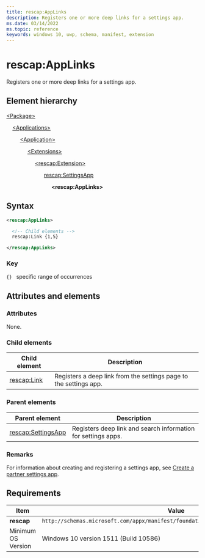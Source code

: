 ```yaml
---
title: rescap:AppLinks
description: Registers one or more deep links for a settings app.
ms.date: 03/14/2022
ms.topic: reference
keywords: windows 10, uwp, schema, manifest, extension 
---
```


# rescap:AppLinks

Registers one or more deep links for a settings app.

## Element hierarchy

[\<Package\>](element-package.md)

&nbsp;&nbsp;&nbsp;&nbsp;[\<Applications\>](element-applications.md)

&nbsp;&nbsp;&nbsp;&nbsp; &nbsp;&nbsp;&nbsp;&nbsp;[\<Application\>](element-application.md)

&nbsp;&nbsp;&nbsp;&nbsp; &nbsp;&nbsp;&nbsp;&nbsp; &nbsp;&nbsp;&nbsp;&nbsp;[\<Extensions\>](element-1-extensions.md)

&nbsp;&nbsp;&nbsp;&nbsp; &nbsp;&nbsp;&nbsp;&nbsp; &nbsp;&nbsp;&nbsp;&nbsp; &nbsp;&nbsp;&nbsp;&nbsp;[\<rescap:Extension\>](element-rescap-extension.md)

&nbsp;&nbsp;&nbsp;&nbsp; &nbsp;&nbsp;&nbsp;&nbsp; &nbsp;&nbsp;&nbsp;&nbsp; &nbsp;&nbsp;&nbsp;&nbsp; &nbsp;&nbsp;&nbsp;&nbsp; [rescap:SettingsApp](element-rescap-settingsapp.md)

&nbsp;&nbsp;&nbsp;&nbsp; &nbsp;&nbsp;&nbsp;&nbsp; &nbsp;&nbsp;&nbsp;&nbsp; &nbsp;&nbsp;&nbsp;&nbsp; &nbsp;&nbsp;&nbsp;&nbsp; &nbsp;&nbsp;&nbsp;&nbsp; **\<rescap:AppLinks\>**

## Syntax

```xml
<rescap:AppLinks>

  <!-- Child elements -->
  rescap:Link {1,5}

</rescap:AppLinks>
```

### Key

`{}`   specific range of occurrences

## Attributes and elements

### Attributes

None.

### Child elements

| Child element | Description |
|-|-|
| [rescap:Link](element-rescap-applinks.md) | Registers a deep link from the settings page to the settings app. |

### Parent elements

| Parent element | Description |
|-|-|
| [rescap:SettingsApp](element-rescap-settingsapp.md) | Registers deep link and search information for settings apps. |

### Remarks

For information about creating and registering a settings app, see [Create a partner settings app](/windows-hardware/drivers/partnerapps/create-a-system-settings-application).

## Requirements

| Item | Value |
|--|--|
| **rescap** | `http://schemas.microsoft.com/appx/manifest/foundation/windows10/restrictedcapabilities` |
| Minimum OS Version | Windows 10 version 1511 (Build 10586) |
